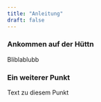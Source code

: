 ```yaml
---
title: "Anleitung"
draft: false
---
```


### Ankommen auf der Hüttn

Bliblablubb

### Ein weiterer Punkt

Text zu diesem Punkt